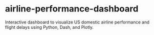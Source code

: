 # airline-performance-dashboard
Interactive dashboard to visualize US domestic airline performance and flight delays using Python, Dash, and Plotly.
